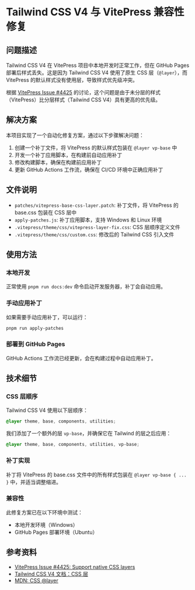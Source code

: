 # Tailwind CSS V4 与 VitePress 兼容性修复

## 问题描述

Tailwind CSS V4 在 VitePress 项目中本地开发时正常工作，但在 GitHub Pages 部署后样式丢失。这是因为 Tailwind CSS V4 使用了原生 CSS 层（`@layer`），而 VitePress 的默认样式没有使用层，导致样式优先级冲突。

根据 [VitePress Issue #4425](https://github.com/vuejs/vitepress/issues/4425) 的讨论，这个问题是由于未分层的样式（VitePress）比分层样式（Tailwind CSS V4）具有更高的优先级。

## 解决方案

本项目实现了一个自动化修复方案，通过以下步骤解决问题：

1. 创建一个补丁文件，将 VitePress 的默认样式包装在 `@layer vp-base` 中
2. 开发一个补丁应用脚本，在构建前自动应用补丁
3. 修改构建脚本，确保在构建前应用补丁
4. 更新 GitHub Actions 工作流，确保在 CI/CD 环境中正确应用补丁

## 文件说明

- `patches/vitepress-base-css-layer.patch`: 补丁文件，将 VitePress 的 base.css 包装在 CSS 层中
- `apply-patches.js`: 补丁应用脚本，支持 Windows 和 Linux 环境
- `.vitepress/theme/css/vitepress-layer-fix.css`: CSS 层顺序定义文件
- `.vitepress/theme/css/custom.css`: 修改后的 Tailwind CSS 引入文件

## 使用方法

### 本地开发

正常使用 `pnpm run docs:dev` 命令启动开发服务器，补丁会自动应用。

### 手动应用补丁

如果需要手动应用补丁，可以运行：

```bash
pnpm run apply-patches
```

### 部署到 GitHub Pages

GitHub Actions 工作流已经更新，会在构建过程中自动应用补丁。

## 技术细节

### CSS 层顺序

Tailwind CSS V4 使用以下层顺序：

```css
@layer theme, base, components, utilities;
```

我们添加了一个额外的层 `vp-base`，并确保它在 Tailwind 的层之后应用：

```css
@layer theme, base, components, utilities, vp-base;
```

### 补丁实现

补丁将 VitePress 的 base.css 文件中的所有样式包装在 `@layer vp-base { ... }` 中，并适当调整缩进。

### 兼容性

此修复方案已在以下环境中测试：

- 本地开发环境（Windows）
- GitHub Pages 部署环境（Ubuntu）

## 参考资料

- [VitePress Issue #4425: Support native CSS layers](https://github.com/vuejs/vitepress/issues/4425)
- [Tailwind CSS V4 文档：CSS 层](https://tailwindcss.com/docs/layers)
- [MDN: CSS @layer](https://developer.mozilla.org/en-US/docs/Web/CSS/@layer)